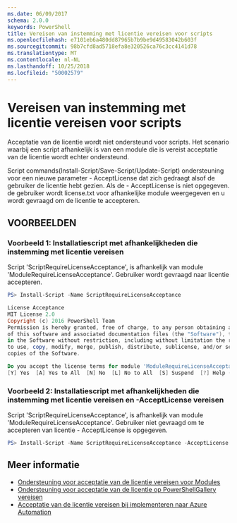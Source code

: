 ```yaml
---
ms.date: 06/09/2017
schema: 2.0.0
keywords: PowerShell
title: Vereisen van instemming met licentie vereisen voor scripts
ms.openlocfilehash: e7101eb6a480dd87965b7b9be9d49583042b603f
ms.sourcegitcommit: 98b7cfd8ad5718efa8e320526ca76c3cc4141d78
ms.translationtype: MT
ms.contentlocale: nl-NL
ms.lasthandoff: 10/25/2018
ms.locfileid: "50002579"
---
```

# <a name="requiring-license-acceptance-for-scripts"></a>Vereisen van instemming met licentie vereisen voor scripts

Acceptatie van de licentie wordt niet ondersteund voor scripts. Het scenario waarbij een script afhankelijk is van een module die is vereist acceptatie van de licentie wordt echter ondersteund.

Script commands(Install-Script/Save-Script/Update-Script) ondersteuning voor een nieuwe parameter - AcceptLicense dat zich gedraagt alsof de gebruiker de licentie hebt gezien. Als de - AcceptLicense is niet opgegeven. de gebruiker wordt license.txt voor afhankelijke module weergegeven en u wordt gevraagd om de licentie te accepteren.

## <a name="examples"></a>VOORBEELDEN

### <a name="example-1-install-script-with-dependencies-requiring-license-acceptance"></a>Voorbeeld 1: Installatiescript met afhankelijkheden die instemming met licentie vereisen

Script 'ScriptRequireLicenseAcceptance', is afhankelijk van module 'ModuleRequireLicenseAcceptance'. Gebruiker wordt gevraagd naar licentie accepteren.

```PowerShell
PS> Install-Script -Name ScriptRequireLicenseAcceptance

License Acceptance
MIT License 2.0
Copyright (c) 2016 PowerShell Team
Permission is hereby granted, free of charge, to any person obtaining a copy
of this software and associated documentation files (the "Software"), to deal
in the Software without restriction, including without limitation the rights
to use, copy, modify, merge, publish, distribute, sublicense, and/or sell
copies of the Software.

Do you accept the license terms for module 'ModuleRequireLicenseAcceptance'.
[Y] Yes  [A] Yes to All  [N] No  [L] No to All  [S] Suspend  [?] Help (default is "N"):
```

### <a name="example-2-install-script-with-dependencies-requiring-license-acceptance-and--acceptlicense"></a>Voorbeeld 2: Installatiescript met afhankelijkheden die instemming met licentie vereisen en -AcceptLicense vereisen

Script 'ScriptRequireLicenseAcceptance', is afhankelijk van module 'ModuleRequireLicenseAcceptance'. Gebruiker niet gevraagd om te accepteren van licentie - AcceptLicense is opgegeven.

```PowerShell
PS> Install-Script -Name ScriptRequireLicenseAcceptance -AcceptLicense
```

## <a name="more-details"></a>Meer informatie

- [Ondersteuning voor acceptatie van de licentie vereisen voor Modules](module-license-acceptance.md)
- [Ondersteuning voor acceptatie van de licentie op PowerShellGallery vereisen](../how-to/working-with-packages/packages-that-require-license-acceptance.md)
- [Acceptatie van de licentie vereisen bij implementeren naar Azure Automation](../how-to/working-with-packages/deploy-to-azure-automation.md)
